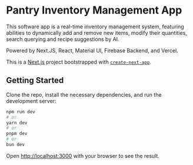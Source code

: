 # Pantry Inventory Management App

This software app is a real-time inventory management system, featuring abilities to dynamically add and remove new items, modify their quantities, search querying and recipe suggestions by AI. 

Powered by Next.JS, React, Material UI, Firebase Backend, and Vercel.


This is a [Next.js](https://nextjs.org/) project bootstrapped with [`create-next-app`](https://github.com/vercel/next.js/tree/canary/packages/create-next-app).

## Getting Started

Clone the repo, install the necessary dependencies, and run the development server:

```bash
npm run dev
# or
yarn dev
# or
pnpm dev
# or
bun dev
```

Open [http://localhost:3000](http://localhost:3000) with your browser to see the result.
